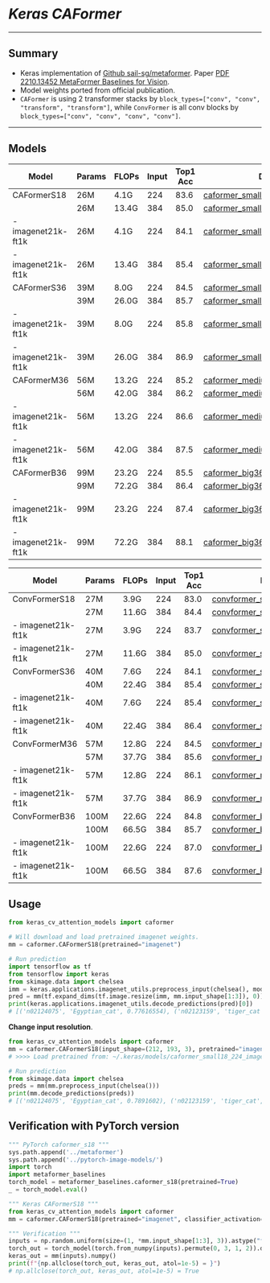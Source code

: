 # ___Keras CAFormer___
***

## Summary
  - Keras implementation of [Github sail-sg/metaformer](https://github.com/sail-sg/metaformer). Paper [PDF 2210.13452 MetaFormer Baselines for Vision](https://arxiv.org/pdf/2210.13452.pdf).
  - Model weights ported from official publication.
  - `CAFormer` is using 2 transformer stacks by `block_types=["conv", "conv", "transform", "transform"]`, while `ConvFormer` is all conv blocks by `block_types=["conv", "conv", "conv", "conv"]`.
***

## Models
  | Model              | Params | FLOPs | Input | Top1 Acc | Download |
  | ------------------ | ------ | ----- | ----- | -------- | -------- |
  | CAFormerS18        | 26M    | 4.1G  | 224   | 83.6     | [caformer_small18_224_imagenet.h5](https://github.com/leondgarse/keras_cv_attention_models/releases/download/caformer/caformer_small18_224_imagenet.h5) |
  |                    | 26M    | 13.4G | 384   | 85.0     | [caformer_small18_384_imagenet.h5](https://github.com/leondgarse/keras_cv_attention_models/releases/download/caformer/caformer_small18_384_imagenet.h5) |
  | - imagenet21k-ft1k | 26M    | 4.1G  | 224   | 84.1     | [caformer_small18_224_21k.h5](https://github.com/leondgarse/keras_cv_attention_models/releases/download/caformer/caformer_small18_224_imagenet21k-ft1k.h5) |
  | - imagenet21k-ft1k | 26M    | 13.4G | 384   | 85.4     | [caformer_small18_384_21k.h5](https://github.com/leondgarse/keras_cv_attention_models/releases/download/caformer/caformer_small18_384_imagenet21k-ft1k.h5) |
  | CAFormerS36        | 39M    | 8.0G  | 224   | 84.5     | [caformer_small36_224_imagenet.h5](https://github.com/leondgarse/keras_cv_attention_models/releases/download/caformer/caformer_small36_224_imagenet.h5) |
  |                    | 39M    | 26.0G | 384   | 85.7     | [caformer_small36_384_imagenet.h5](https://github.com/leondgarse/keras_cv_attention_models/releases/download/caformer/caformer_small36_384_imagenet.h5) |
  | - imagenet21k-ft1k | 39M    | 8.0G  | 224   | 85.8     | [caformer_small36_224_21k.h5](https://github.com/leondgarse/keras_cv_attention_models/releases/download/caformer/caformer_small36_224_imagenet21k-ft1k.h5) |
  | - imagenet21k-ft1k | 39M    | 26.0G | 384   | 86.9     | [caformer_small36_384_21k.h5](https://github.com/leondgarse/keras_cv_attention_models/releases/download/caformer/caformer_small36_384_imagenet21k-ft1k.h5) |
  | CAFormerM36        | 56M    | 13.2G | 224   | 85.2     | [caformer_medium36_224_imagenet.h5](https://github.com/leondgarse/keras_cv_attention_models/releases/download/caformer/caformer_medium36_224_imagenet.h5) |
  |                    | 56M    | 42.0G | 384   | 86.2     | [caformer_medium36_384_imagenet.h5](https://github.com/leondgarse/keras_cv_attention_models/releases/download/caformer/caformer_medium36_384_imagenet.h5) |
  | - imagenet21k-ft1k | 56M    | 13.2G | 224   | 86.6     | [caformer_medium36_224_21k.h5](https://github.com/leondgarse/keras_cv_attention_models/releases/download/caformer/caformer_medium36_224_imagenet21k-ft1k.h5) |
  | - imagenet21k-ft1k | 56M    | 42.0G | 384   | 87.5     | [caformer_medium36_384_21k.h5](https://github.com/leondgarse/keras_cv_attention_models/releases/download/caformer/caformer_medium36_384_imagenet21k-ft1k.h5) |
  | CAFormerB36        | 99M    | 23.2G | 224   | 85.5     | [caformer_big36_224_imagenet.h5](https://github.com/leondgarse/keras_cv_attention_models/releases/download/caformer/caformer_big36_224_imagenet.h5) |
  |                    | 99M    | 72.2G | 384   | 86.4     | [caformer_big36_384_imagenet.h5](https://github.com/leondgarse/keras_cv_attention_models/releases/download/caformer/caformer_big36_384_imagenet.h5) |
  | - imagenet21k-ft1k | 99M    | 23.2G | 224   | 87.4     | [caformer_big36_224_21k.h5](https://github.com/leondgarse/keras_cv_attention_models/releases/download/caformer/caformer_big36_224_imagenet21k-ft1k.h5) |
  | - imagenet21k-ft1k | 99M    | 72.2G | 384   | 88.1     | [caformer_big36_384_21k.h5](https://github.com/leondgarse/keras_cv_attention_models/releases/download/caformer/caformer_big36_384_imagenet21k-ft1k.h5) |


  | Model              | Params | FLOPs | Input | Top1 Acc | Download |
  | ------------------ | ------ | ----- | ----- | -------- | -------- |
  | ConvFormerS18      | 27M    | 3.9G  | 224   | 83.0     | [convformer_s18_224_imagenet.h5](https://github.com/leondgarse/keras_cv_attention_models/releases/download/caformer/convformer_s18_224_imagenet.h5) |
  |                    | 27M    | 11.6G | 384   | 84.4     | [convformer_s18_384_imagenet.h5](https://github.com/leondgarse/keras_cv_attention_models/releases/download/caformer/convformer_s18_384_imagenet.h5) |
  | - imagenet21k-ft1k | 27M    | 3.9G  | 224   | 83.7     | [convformer_s18_224_21k.h5](https://github.com/leondgarse/keras_cv_attention_models/releases/download/caformer/convformer_s18_224_imagenet_imagenet21k-ft1k.h5) |
  | - imagenet21k-ft1k | 27M    | 11.6G | 384   | 85.0     | [convformer_s36_384_21k.h5](https://github.com/leondgarse/keras_cv_attention_models/releases/download/caformer/convformer_s36_384_imagenet_imagenet21k-ft1k.h5) |
  | ConvFormerS36      | 40M    | 7.6G  | 224   | 84.1     | [convformer_s36_224_imagenet.h5](https://github.com/leondgarse/keras_cv_attention_models/releases/download/caformer/convformer_s36_224_imagenet.h5) |
  |                    | 40M    | 22.4G | 384   | 85.4     | [convformer_s36_384_imagenet.h5](https://github.com/leondgarse/keras_cv_attention_models/releases/download/caformer/convformer_s36_384_imagenet.h5) |
  | - imagenet21k-ft1k | 40M    | 7.6G  | 224   | 85.4     | [convformer_s36_224_21k.h5](https://github.com/leondgarse/keras_cv_attention_models/releases/download/caformer/convformer_s36_224_imagenet_imagenet21k-ft1k.h5) |
  | - imagenet21k-ft1k | 40M    | 22.4G | 384   | 86.4     | [convformer_s36_384_21k.h5](https://github.com/leondgarse/keras_cv_attention_models/releases/download/caformer/convformer_s36_384_imagenet_imagenet21k-ft1k.h5) |
  | ConvFormerM36      | 57M    | 12.8G | 224   | 84.5     | [convformer_m36_224_imagenet.h5](https://github.com/leondgarse/keras_cv_attention_models/releases/download/caformer/convformer_m36_224_imagenet.h5) |
  |                    | 57M    | 37.7G | 384   | 85.6     | [convformer_m36_384_imagenet.h5](https://github.com/leondgarse/keras_cv_attention_models/releases/download/caformer/convformer_m36_384_imagenet.h5) |
  | - imagenet21k-ft1k | 57M    | 12.8G | 224   | 86.1     | [convformer_m36_224_21k.h5](https://github.com/leondgarse/keras_cv_attention_models/releases/download/caformer/convformer_m36_224_imagenet_imagenet21k-ft1k.h5) |
  | - imagenet21k-ft1k | 57M    | 37.7G | 384   | 86.9     | [convformer_m36_384_21k.h5](https://github.com/leondgarse/keras_cv_attention_models/releases/download/caformer/convformer_m36_384_imagenet_imagenet21k-ft1k.h5) |
  | ConvFormerB36      | 100M   | 22.6G | 224   | 84.8     | [convformer_b36_224_imagenet.h5](https://github.com/leondgarse/keras_cv_attention_models/releases/download/caformer/convformer_b36_224_imagenet.h5) |
  |                    | 100M   | 66.5G | 384   | 85.7     | [convformer_b36_384_imagenet.h5](https://github.com/leondgarse/keras_cv_attention_models/releases/download/caformer/convformer_b36_384_imagenet.h5) |
  | - imagenet21k-ft1k | 100M   | 22.6G | 224   | 87.0     | [convformer_b36_224_21k.h5](https://github.com/leondgarse/keras_cv_attention_models/releases/download/caformer/convformer_b36_224_imagenet_imagenet21k-ft1k.h5) |
  | - imagenet21k-ft1k | 100M   | 66.5G | 384   | 87.6     | [convformer_b36_384_21k.h5](https://github.com/leondgarse/keras_cv_attention_models/releases/download/caformer/convformer_b36_384_imagenet_imagenet21k-ft1k.h5) |
## Usage
  ```py
  from keras_cv_attention_models import caformer

  # Will download and load pretrained imagenet weights.
  mm = caformer.CAFormerS18(pretrained="imagenet")

  # Run prediction
  import tensorflow as tf
  from tensorflow import keras
  from skimage.data import chelsea
  imm = keras.applications.imagenet_utils.preprocess_input(chelsea(), mode='torch') # Chelsea the cat
  pred = mm(tf.expand_dims(tf.image.resize(imm, mm.input_shape[1:3]), 0)).numpy()
  print(keras.applications.imagenet_utils.decode_predictions(pred)[0])
  # [('n02124075', 'Egyptian_cat', 0.77616554), ('n02123159', 'tiger_cat', 0.042136233), ...]
  ```
  **Change input resolution**.
  ```py
  from keras_cv_attention_models import caformer
  mm = caformer.CAFormerS18(input_shape=(212, 193, 3), pretrained="imagenet")
  # >>>> Load pretrained from: ~/.keras/models/caformer_small18_224_imagenet.h5

  # Run prediction
  from skimage.data import chelsea
  preds = mm(mm.preprocess_input(chelsea()))
  print(mm.decode_predictions(preds))
  # [('n02124075', 'Egyptian_cat', 0.7891602), ('n02123159', 'tiger_cat', 0.039598733), ...]
  ```
## Verification with PyTorch version
  ```py
  """ PyTorch caformer_s18 """
  sys.path.append('../metaformer')
  sys.path.append('../pytorch-image-models/')
  import torch
  import metaformer_baselines
  torch_model = metaformer_baselines.caformer_s18(pretrained=True)
  _ = torch_model.eval()

  """ Keras CAFormerS18 """
  from keras_cv_attention_models import caformer
  mm = caformer.CAFormerS18(pretrained="imagenet", classifier_activation=None)

  """ Verification """
  inputs = np.random.uniform(size=(1, *mm.input_shape[1:3], 3)).astype("float32")
  torch_out = torch_model(torch.from_numpy(inputs).permute(0, 3, 1, 2)).detach().numpy()
  keras_out = mm(inputs).numpy()
  print(f"{np.allclose(torch_out, keras_out, atol=1e-5) = }")
  # np.allclose(torch_out, keras_out, atol=1e-5) = True
  ```
